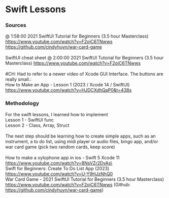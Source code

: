 

# Swift Lessons

### Sources

@ 1:58:00 2021 SwiftUI Tutorial for 
Beginners (3.5 hour Masterclass) 
https://www.youtube.com/watch?v=F2ojC6TNwws
\
https://github.com/cindyhuyn/war-card-game 
\
\
SwiftUI cheat sheet @ 2:00:00  2021 
SwiftUI Tutorial for Beginners (3.5 
hour Masterclass) 
https://www.youtube.com/watch?v=F2ojC6TNwws 
\
\
#CH: Had to refer to a newer video of 
Xcode GUI Interface. The buttons are 
really small.:\
How to Make an App - Lesson 1 (2023 / 
Xcode 14 / SwiftUI) 
https://www.youtube.com/watch?v=HJDCXdhQaP0&t=438s

### Methodology

For the swift lessons, I learned how 
to implement \
Lesson 1 - SwiftUI func\
Lesson 2 - Class, Array, Struct\
\
The next step should be learning how 
to create simple apps, such as an 
instrument, a to do list, using midi 
player or audio files, bingo app, 
and/or war card game (pick two random 
cards, keep score)\
\
How to make a xylophone app in ios - 
Swift 5 Xcode 11 
https://www.youtube.com/watch?v=8NsVZr2DvAs\
\
Swift for Beginners: Create To Do List 
App (2023) 
https://www.youtube.com/watch?v=U-Y9HJzNhQ0
\
War Card Game - 2021 SwiftUI Tutorial 
for Beginners (3.5 hour Masterclass) 
https://www.youtube.com/watch?v=F2ojC6TNwws 
(Github: 
https://github.com/cindyhuyn/war-card-game)

